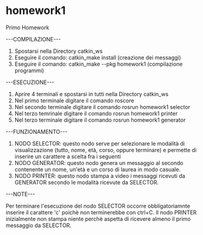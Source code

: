 # homework1
Primo Homework 

---COMPILAZIONE---
1. Spostarsi nella Directory catkin_ws
2. Eseguire il comando: catkin_make install (creazione dei messaggi)
3. Eseguire il comando: catkin_make --pkg homework1 (compilazione programmi)


---ESECUZIONE---
1. Aprire 4 terminali e spostarsi in tutti nella Directory catkin_ws
2. Nel primo terminale digitare il comando roscore
3. Nel secondo terminale digitare il comando rosrun homework1 selector
4. Nel terzo temrinale digitare il comando rosrun homework1 printer
5. Nel terzo terminale digitare il comando rosrun homework1 generator


---FUNZIONAMENTO---
1. NODO SELECTOR: questo nodo serve per selezionare le modalità di visualizzazione (tutto, nome, età, corso, oppure terminare) e permette di inserire un carattere a scelta fra i seguenti
2. NODO GENERATOR: questo nodo genera un messaggio al secondo contenente un nome, un'età e un corso di laurea in modo casuale.
3. NODO PRINTER: questo nodo stampa a video i messaggi ricevuti da GENERATOR secondo le modalità ricevute da SELECTOR.


---NOTE---

Per terminare l'esecuzione del nodo SELECTOR occorre obbligatoriamnte inserire il
carattere 'c' poichè non terminerebbe con ctrl+C.
Il nodo PRINTER inizialmente non stampa niente perchè aspetta di ricevere almeno
il primo messaggio da SELECTOR.
